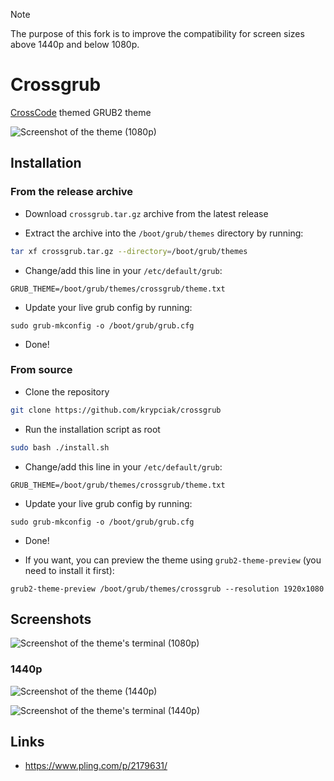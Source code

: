 > [!NOTE]  
> The purpose of this fork is to improve the compatibility for screen sizes above 1440p and below 1080p.

# Crossgrub

[CrossCode](https://cross-code.com) themed GRUB2 theme

![Screenshot of the theme (1080p)](https://github.com/user-attachments/assets/694a1b87-44b6-439b-8447-330c3477534f)

## Installation

### From the release archive

- Download `crossgrub.tar.gz` archive from the latest release

- Extract the archive into the `/boot/grub/themes` directory by running:

```bash
tar xf crossgrub.tar.gz --directory=/boot/grub/themes
```

- Change/add this line in your `/etc/default/grub`:

```
GRUB_THEME=/boot/grub/themes/crossgrub/theme.txt
```

- Update your live grub config by running:

```
sudo grub-mkconfig -o /boot/grub/grub.cfg
```

- Done!

### From source

- Clone the repository

```bash
git clone https://github.com/krypciak/crossgrub
```

- Run the installation script as root

```bash
sudo bash ./install.sh
```

- Change/add this line in your `/etc/default/grub`:

```
GRUB_THEME=/boot/grub/themes/crossgrub/theme.txt
```

- Update your live grub config by running:

```
sudo grub-mkconfig -o /boot/grub/grub.cfg
```

- Done!

- If you want, you can preview the theme using `grub2-theme-preview` (you need to install it first):

```
grub2-theme-preview /boot/grub/themes/crossgrub --resolution 1920x1080
```

## Screenshots

![Screenshot of the theme's terminal (1080p)](https://github.com/user-attachments/assets/d1c812a4-f472-4c30-8aed-ffcc625cce0b)

### 1440p

![Screenshot of the theme (1440p)](https://github.com/user-attachments/assets/578c92d9-d3e1-48fb-bfe9-f539b48f7493)

![Screenshot of the theme's terminal (1440p)](https://github.com/user-attachments/assets/e56fca7c-75b0-492e-b754-ded4487cc34f)

## Links

- https://www.pling.com/p/2179631/
